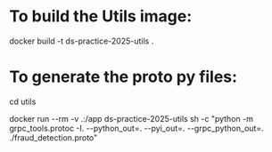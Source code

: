 
# To build the Utils image:

docker build -t ds-practice-2025-utils .

# To generate the proto py files:
cd utils

docker run --rm -v .\:/app ds-practice-2025-utils sh -c "python -m grpc_tools.protoc -I. --python_out=. --pyi_out=. --grpc_python_out=. ./fraud_detection.proto"